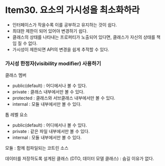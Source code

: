 # Item30. 요소의 가시성을 최소화하라

- 인터페이스가 작을수록 이를 공부하고 유지하는 것이 쉽다.
- 최대한 제한이 되어 있어야 변경하기 쉽다.
- 클래스의 상태를 나타내는 프로퍼티가 노출되어 있다면, 클래스가 자신의 상태를 책임 질 수 없다.
- 가시성이 제한되면 API의 변경을 쉽게 추적할 수 있다.



### 가시성 한정자(visibility modifier) 사용하기

클래스 멤버

- public(default) : 어디에서나 볼 수 있다.
- private : 클래스 내부에서만 볼 수 있다.
- protected : 클래스와 서브클래스 내부에서만 볼 수 있다.
- internal : 모듈 내부에서만 볼 수 있다.

톱 레벨 요소

- public(default) : 어디에서나 볼 수 있다.
- private : 같은 파일 내부에서만 볼 수 있다.
- internal : 모듈 내부에서만 볼 수 있다.

모듈 : 함께 컴파일되는 코트린 소스

데이터를 저장하도록 설계된 클래스 (DTO, 데이터 모델 클래스) : 숨길 이유가 없다. 

